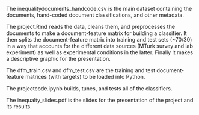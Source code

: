 The inequalitydocuments_handcode.csv is the main dataset containing the documents, hand-coded document classifications, and other metadata.

The project.Rmd reads the data, cleans them, and preprocesses the documents to make a document-feature matrix for building a classifier. It then splits the document-feature matrix into training and test sets (~70/30) in a way that accounts for the different data sources (MTurk survey and lab experiment) as well as experimental conditions in the latter. Finally it makes a descriptive graphic for the presentation.

The dfm_train.csv and dfm_test.csv are the training and test document-feature matrices (with targets) to be loaded into Python.

The projectcode.ipynb builds, tunes, and tests all of the classifiers.

The inequalty_slides.pdf is the slides for the presentation of the project and its results.
